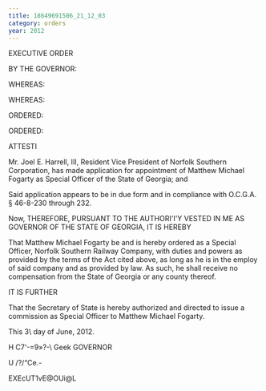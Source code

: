 ```yaml
---
title: 18649691506_21_12_03
category: orders
year: 2012
---
```

 

EXECUTIVE ORDER

BY THE GOVERNOR:

WHEREAS:

WHEREAS:

ORDERED:

ORDERED:

ATTESTI

Mr. Joel E. Harrell, III, Resident Vice President of Norfolk
Southern Corporation, has made application for appointment of
Matthew Michael Fogarty as Special Officer of the State of Georgia;
and

Said application appears to be in due form and in compliance with
O.C.G.A. § 46-8-230 through 232.

Now, THEREFORE, PURSUANT TO THE AUTHORI'I'Y VESTED IN ME
AS GOVERNOR OF THE STATE OF GEORGIA, IT IS HEREBY

That Matthew Michael Fogarty be and is hereby ordered as a
Special Officer, Norfolk Southern Railway Company, with duties
and powers as provided by the terms of the Act cited above, as long
as he is in the employ of said company and as provided by law. As
such, he shall receive no compensation from the State of Georgia or
any county thereof.

IT IS FURTHER

That the Secretary of State is hereby authorized and directed to
issue a commission as Special Officer to Matthew Michael Fogarty.

This 3\ day of June, 2012.

H C7‘-=9»?-\ Geek
GOVERNOR

U /?/“Ce.-

EXEcUT1vE@OUi\@L

